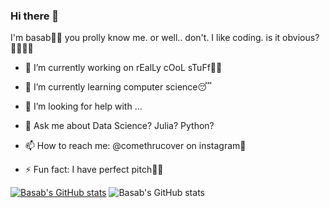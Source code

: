 ### Hi there 👋
I'm basab👀🗿
you prolly know me. or well.. don't. 
I like coding. is it obvious?💁🏼‍♂️🌚


- 🔭 I’m currently working on rEalLy cOoL sTuFf😵‍💫
- 🌱 I’m currently learning computer science😴

- 🤔 I’m looking for help with ...
- 💬 Ask me about Data Science? Julia? Python?
- 📫 How to reach me: @comethrucover on instagram🫠

- ⚡ Fun fact: I have perfect pitch🫥👾


[![Basab's GitHub stats](https://github-readme-stats.vercel.app/api?username=chillobae)](https://github.com/chillobae/github-readme-stats)
![Basab's GitHub stats](https://github-readme-stats.vercel.app/api?username=chillobae&show_icons=true&theme=tokyonight)
